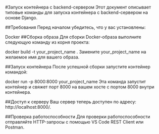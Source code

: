 #Запуск контейнера с backend-сервером
Этот документ описывает типовые команды для запуска контейнера с backend-сервером на основе Django.

##Требования
Перед началом убедитесь, что у вас установлены:

Docker
##Сборка образа
Для сборки Docker-образа выполните следующую команду из корня проекта:


docker build -t your_project_name .
Замените your_project_name на желаемое имя для вашего образа.

##Запуск контейнера
После успешной сборки запустите контейнер командой:


docker run -p 8000:8000 your_project_name
Эта команда запустит контейнер и свяжет порт 8000 на вашем хосте с портом 8000 внутри контейнера.

##Доступ к серверу
Ваш сервер теперь доступен по адресу: http://localhost:8000/.

##Проверка работоспособности
Для проверки работоспособности отправляйте HTTP-запросы с помощью VS Code REST Client или Postman.